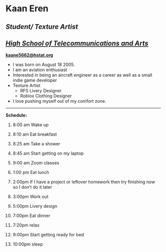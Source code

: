 # Kaan Eren

## _Student/ Texture Artist_

## _[High School of Telecommunications and Arts](http://hstat.org/)_

**kaane5662@hstat.org**


* I was born on August 18 2005. 
* I am an aviation enthusiast
* Interested in being an aircraft engineer as a career as well as a small indie game developer
* Texture Artist  
  * RFS Livery Designer
  *  Roblox Clothing Designer
* I love pushing myself out of my comfort zone.

---  

**Schedule:**

1. 8:00 am Wake up

2. 8:10 am Eat breakfast

3. 8:25 am Take a shower

4. 8:45 am Start getting on my laptop

5. 9:00 am Zoom classes

6. 1:00 pm Eat lunch

7. 2:00pm If I have a project or leftover homework then try finishing now so I don’t do it later

8. 3:00pm Work out

9. 5:00pm Livery design

10. 7:00pm Eat dinner

11. 7:20pm relax

12. 9:00pm Start getting ready for bed

13. 10:00pm sleep

